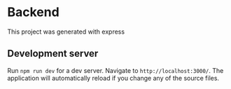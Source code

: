 # Backend

This project was generated with express
## Development server

Run `npm run dev` for a dev server. Navigate to `http://localhost:3000/`. The application will automatically reload if you change any of the source files.